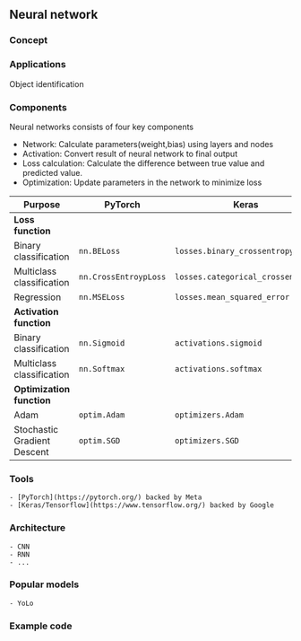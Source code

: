 ## Neural network

### Concept

### Applications

Object identification

### Components

Neural networks consists of four key components
- Network: Calculate parameters(weight,bias) using layers and nodes
- Activation: Convert result of neural network to final output
- Loss calculation: Calculate the difference between true value and predicted value.
- Optimization: Update parameters in the network to minimize loss

| Purpose | PyTorch | Keras |
|---|---|---|
|**Loss function**|||
| Binary classification | `nn.BELoss` | `losses.binary_crossentropy` |
| Multiclass classification | `nn.CrossEntroypLoss` | `losses.categorical_crossentropy` |
| Regression | `nn.MSELoss` | `losses.mean_squared_error` |
|**Activation function**|
| Binary classification | `nn.Sigmoid` | `activations.sigmoid` |
| Multiclass classification | `nn.Softmax` | `activations.softmax` |
|**Optimization function**| | |
| Adam | `optim.Adam` | `optimizers.Adam` |
| Stochastic Gradient Descent | `optim.SGD` | `optimizers.SGD` |

### Tools
    - [PyTorch](https://pytorch.org/) backed by Meta
    - [Keras/Tensorflow](https://www.tensorflow.org/) backed by Google

### Architecture
    - CNN
    - RNN
    - ...

### Popular models
    - YoLo
    
### Example code



